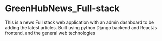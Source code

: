 # GreenHubNews_Full-stack
This is a news Full stack web application with an admin dashboard to be adding the latest articles.
Built using python Django backend and ReactJs frontend, and the general web technologies

